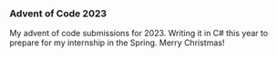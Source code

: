 ### Advent of Code 2023

My advent of code submissions for 2023. Writing it in C# this year to prepare for my internship in the Spring. Merry Christmas!